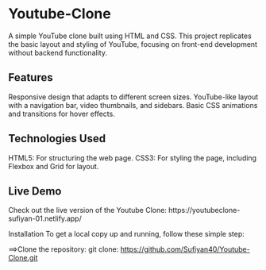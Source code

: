 # Youtube-Clone

A simple YouTube clone built using HTML and CSS. This project replicates the basic layout and styling of YouTube, focusing on front-end development without backend functionality.

<h2>Features</h2>

Responsive design that adapts to different screen sizes.
YouTube-like layout with a navigation bar, video thumbnails, and sidebars.
Basic CSS animations and transitions for hover effects.

<h2>Technologies Used</h2>

HTML5: For structuring the web page.
CSS3: For styling the page, including Flexbox and Grid for layout.

<h2>Live Demo</h2>
Check out the live version of the Youtube Clone: https://youtubeclone-sufiyan-01.netlify.app/

Installation
To get a local copy up and running, follow these simple step:

==>Clone the repository:
    git clone: https://github.com/Sufiyan40/Youtube-Clone.git
